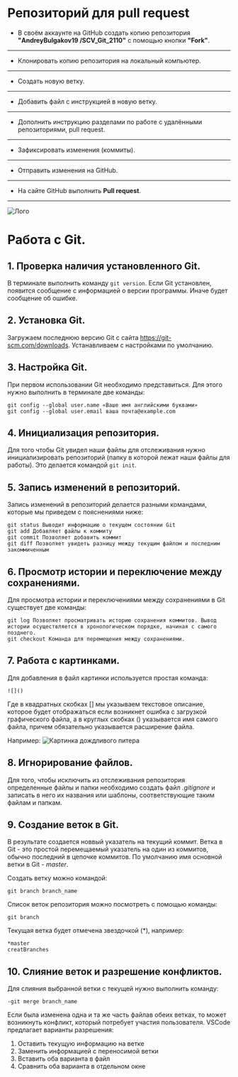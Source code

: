 # Репозиторий для **pull request**
* В своём аккаунте на GitHub создать копию репозитория **"AndreyBulgakov19
/SCV_Git_2110"** с помощью кнопки **"Fork"**.
---
* Клонировать копию репозитория на локальный компьютер.
---
* Создать новую ветку.
---
* Добавить файл с инструкцией в новую ветку.
---
* Дополнить инструкцию разделами по работе с удалёнными репозиториями, pull request.
---
* Зафиксировать изменения (коммиты).
---
* Отправить изменения на GitHub.
---
* На сайте GitHub выполнить **Pull request**.
---


![Лого](logo.png)

# Работа с Git.

## 1. Проверка наличия установленного Git.
В терминале выполнить команду `git version`.
Если Git установлен, появится сообщение с информацией о версии программы.
Иначе будет сообщение об ошибке.

## 2. Установка Git.
Загружаем последнюю версию Git с сайта https://git-scm.com/downloads. Устанавливаем с настройками по умолчанию.

## 3. Настройка Git.
При первом использовании Git необходимо представиться.
Для этого нужно выполнить в терминале две команды:
```
git config --global user.name «Ваше имя английскими буквами»
git config --global user.email ваша почта@example.com
```

## 4. Инициализация репозитория.
Для того чтобы Git увидел наши файлы для отслеживания нужно инициализировать репозиторий (папку в которой лежат наши файлы для работы). Это делается командой `git init`.

## 5. Запись изменений в репозиторий.
Запись изменений в репозиторий делается разными командами, которые мы приведем с пояснениями ниже:
```
git status Выводит информацию о текущем состоянии Git
git add Добавляет файлы к коммиту
git commit Позволяет добавить коммит 
git diff Позволяет увидеть разницу между текущим файлом и последним закоммиченным
```

## 6. Просмотр истории и переключение между сохранениями.
Для просмотра истории и переключениями между сохранениями в Git существует две команды:
```
git log Позволяет просматривать историю сохранения коммитов. Вывод истории осуществляется в хронологическом порядке, начиная с самого позднего.
git checkout Команда для перемещения между сохранениями. 
```

## 7. Работа с картинками.
Для добавления в файл картинки используется простая команда:
```
![]()
```
Где в квадратных скобках [] мы указываем текстовое описание, которое будет отображаться если возникнет ошибка с загрузкой графического файла, а в круглых скобках () указывается имя самого файла, причем обязательно указывается расширение файла.

Например:
![Картинка дождливого питера](1.jpg)


## 8. Игнорирование файлов.
Для того, чтобы исключить из отслеживания репозитория определенные файлы и папки необходимо создать файл *.gitignore* и записать в него их названия или шаблоны, соответствующие таким файлам и папкам.

## 9. Создание веток в Git.
В результате создается новвый указатель на текущий коммит.
Ветка в Git - это простой перемещаемый указатель на один из коммитов, обычно последний в цепочке коммитов.
По умолчанию имя основной ветки в Git - *master*.

Создать ветку можно командой:
```
git branch branch_name
```

Список веток репозитория можно посмотреть с помощью команды:
```
git branch
```

Текущая ветка будет отмечена звездочкой (*), например:
```
*master
creatBranches
```

## 10. Слияние веток и разрешение конфликтов.
Для слияния выбранной ветки с текущей нужно выполнить команду:
```
-git merge branch_name
```

Если была изменена одна и та же часть файлав обеих ветках, то может возникнуть конфликт, который потребует участия пользователя. VSCode предлагает варианты разрешения:

1. Оставить текущую информацию на ветке
2. Заменить информацией с переносимой ветки
3. Вставить оба варианта в файл
4. Сравнить оба варианта в отдельном окне
